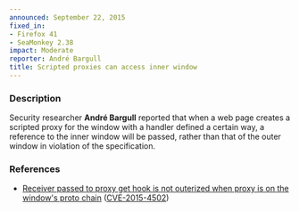```yaml
---
announced: September 22, 2015
fixed_in:
- Firefox 41
- SeaMonkey 2.38
impact: Moderate
reporter: André Bargull
title: Scripted proxies can access inner window
---
```


<h3>Description</h3>

<p>Security researcher <strong>André Bargull</strong> reported that when a web page
creates a scripted proxy for the window with a handler defined a certain way, a reference
to the inner window will be passed, rather than that of the outer window in violation of
the specification.  
</p>

<h3>References</h3>

<ul>
  <li><a href="https://bugzilla.mozilla.org/show_bug.cgi?id=1105045">
       Receiver passed to proxy get hook is not outerized when proxy is on the window's
proto chain</a>
(<a href="http://cve.mitre.org/cgi-bin/cvename.cgi?name=CVE-2015-4502"
class="ex-ref">CVE-2015-4502</a>)</li>
</ul>



